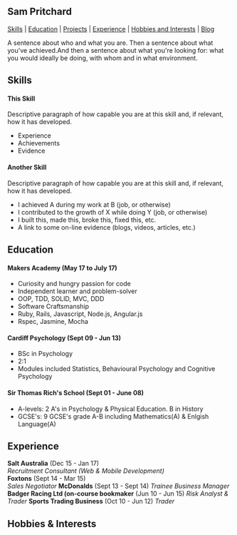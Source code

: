 ## Sam Pritchard

[Skills](##Skills) | [Education](##Education) | [Projects](##Projects) | [Experience](##Experience) | [Hobbies and Interests](##Hobbies) | [Blog](##TBC)

A sentence about who and what you are. Then a sentence about what you've achieved.And then a sentence about what you're looking for: what you would ideally be doing, with whom and in what environment.

## Skills

#### This Skill

Descriptive paragraph of how capable you are at this skill and, if relevant, how it has developed.

- Experience
- Achievements
- Evidence

#### Another Skill

Descriptive paragraph of how capable you are at this skill and, if relevant, how it has developed.

- I achieved A during my work at B (job, or otherwise)
- I contributed to the growth of X while doing Y (job, or otherwise)
- I built this, made this, broke this, fixed this, etc.
- A link to some on-line evidence (blogs, videos, articles, etc.)

## Education

#### Makers Academy (May 17 to July 17)

- Curiosity and hungry passion for code
- Independent learner and problem-solver
- OOP, TDD, SOLID, MVC, DDD
- Software Craftsmanship
- Ruby, Rails, Javascript, Node.js, Angular.js
- Rspec, Jasmine, Mocha

#### Cardiff Psychology (Sept 09 - Jun 13)

- BSc in Psychology
- 2:1 
- Modules included Statistics, Behavioural Psychology and Cognitive Psychology

#### Sir Thomas Rich's School (Sept 01 - June 08)

- A-levels:     2 A's in Psychology & Physical Education. B in History
- GCSE's:       9 GCSE's grade A-B including Mathematics(A) & Enlgish Language(A)


## Experience

**Salt Australia** (Dec 15 - Jan 17)    
*Recruitment Consultant (Web & Mobile Development)*  
**Foxtons** (Sept 14 - Mar 15)   
*Sales Negotiator*
**McDonalds** (Sept 13 - Sept 14)
*Trainee Business Manager*
**Badger Racing Ltd (on-course bookmaker** (Jun 10 - Jun 15)
*Risk Analyst & Trader*
**Sports Trading Business** (Oct 10 - Jun 12)
*Trader*

## Hobbies & Interests
